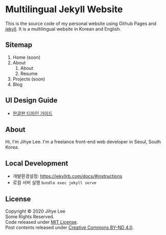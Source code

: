 # Multilingual Jekyll Website 
This is the source code of my personal website using Github Pages and [jekyll](http://jekyllrb.com).
It is a multilingual website in Korean and English.

## Sitemap
1. Home (soon)
1. About
   1. About
   1. Resume
1. Projects (soon)
1. Blog

## UI Design Guide
- [한글판 디자인 가이드](https://designmeme.github.io/ko/design-guide/)

## About
Hi, I'm Jihye Lee. I'm a freelance front-end web developer in Seoul, South Korea.

## Local Development
- 개발환경설정: https://jekyllrb.com/docs/#instructions
- 로컬 서버 실행 `bundle exec jekyll serve`

## License
Copyright © 2020 Jihye Lee  
Some Rights Reserved.  
Code released under [MIT License](./LICENSE).  
Post contents released under [Creative Commons BY-ND 4.0](https://creativecommons.org/licenses/by-nd/4.0/).
